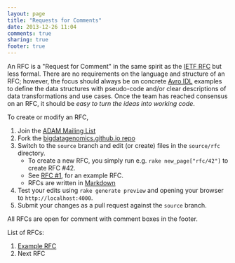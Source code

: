 ```yaml
---
layout: page
title: "Requests for Comments"
date: 2013-12-26 11:04
comments: true
sharing: true
footer: true
---
```


An RFC is a "Request for Comment" in the same spirit as the [IETF RFC](http://www.ietf.org/rfc.html) but
less formal. There are no requirements on the language and structure of an
RFC; however, the focus should always be on concrete [Avro IDL](http://avro.apache.org/docs/1.7.5/idl.html)
examples to define the data structures with pseudo-code and/or clear descriptions of data transformations and use
cases. Once the team has reached consensus on an RFC, it should be *easy to turn the ideas
into working code*.

To create or modify an RFC,

1. Join the [ADAM Mailing List](/mail)
2. Fork the [bigdatagenomics.github.io repo](https://github.com/bigdatagenomics/bigdatagenomics.github.io)
3. Switch to the `source` branch and edit (or create) files in the `source/rfc` directory. 
   - To create a new RFC, you simply run e.g. `rake new_page["rfc/42"]` to create RFC #42. 
   - See [RFC #1](/rfc/1), for an example RFC. 
   - RFCs are written in [Markdown](http://daringfireball.net/projects/markdown/)
4. Test your edits using `rake generate preview` and opening your browser to `http://localhost:4000`.
5. Submit your changes as a pull request against the `source` branch.

All RFCs are open for comment with comment boxes in the footer.

List of RFCs:

1. [Example RFC](/rfc/1)
2. Next RFC



